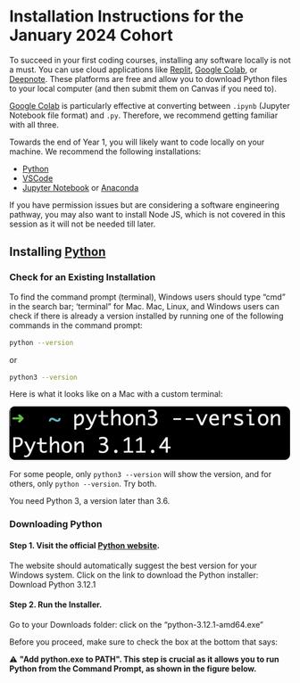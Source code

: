 # Installation Instructions for the January 2024 Cohort

To succeed in your first coding courses, installing any software locally is not a must. You can use cloud applications like [Replit](https://replit.com), [Google Colab](https://colab.research.google.com), or [Deepnote](https://deepnote.com). These platforms are free and allow you to download Python files to your local computer (and then submit them on Canvas if you need to).

[Google Colab](https://colab.research.google.com) is particularly effective at converting between `.ipynb` (Jupyter Notebook file format) and `.py`. Therefore, we recommend getting familiar with all three.

Towards the end of Year 1, you will likely want to code locally on your machine. We recommend the following installations:

- [Python](https://www.python.org/downloads/)
- [VSCode](https://code.visualstudio.com/)
- [Jupyter Notebook](https://jupyter.org/) or [Anaconda](https://www.anaconda.com/download)

If you have permission issues but are considering a software engineering pathway, you may also want to install Node JS, which is not covered in this session as it will not be needed till later.

## Installing [Python](https://www.python.org/downloads/)

### Check for an Existing Installation

To find the command prompt (terminal), Windows users should type “cmd” in the search bar; ‘terminal” for Mac. Mac, Linux, and Windows users can check if there is already a version installed by running one of the following commands in the command prompt:

```bash
python --version
```

or

```bash
python3 --version
```

Here is what it looks like on a Mac with a custom terminal:

![python3 --version on a Mac says Python 3.11.4](python_version_mac.png)

For some people, only `python3 --version` will show the version, and for others, only `python --version`. Try both.

You need Python 3, a version later than 3.6.

### Downloading Python

#### Step 1. Visit the official [Python website](https://www.python.org/downloads).

The website should automatically suggest the best version for your Windows system. Click on the link to download the Python installer: Download Python 3.12.1 

#### Step 2. Run the Installer.

Go to your Downloads folder: click on the “python-3.12.1-amd64.exe”

Before you proceed, make sure to check the box at the bottom that says:

⚠️ **"Add python.exe to PATH". This step is crucial as it allows you to run Python from the Command Prompt, as shown in the figure below.**



